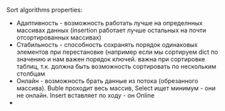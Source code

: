 Sort algorithms properties:
* Адаптивность - возможность работать лучше на определнных массивах данных (insertion работает лучше остальных на почти отсортированных массивах)
* Стабильность - способность сохранять порядок одинаковых элементов при перестановке (например если мы сортируем dict по значению и нам важен порядок ключей.
				 важна при сортировке таблиц, т.к. должна быть возможность сортировать по нескольким столбцам
* Онлайн - возможность брать данные из потока (обрезанного массива). Buble проходит весь массив, Select ищет минимум - они не онлайн. Insert вставляет по ходу - он Online
*